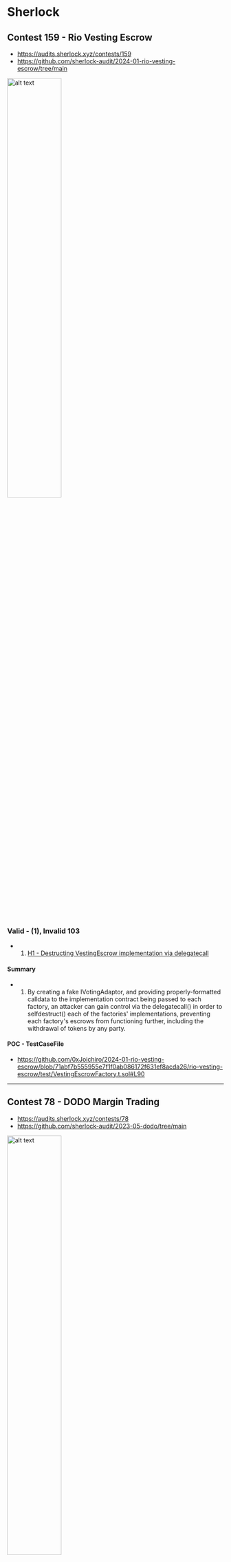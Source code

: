 # Sherlock

## Contest 159 - Rio Vesting Escrow
- https://audits.sherlock.xyz/contests/159
- https://github.com/sherlock-audit/2024-01-rio-vesting-escrow/tree/main

<img src="image.png" alt="alt text" height="50%" width="50%">



### Valid - (1), Invalid 103

- 1. [H1 - Destructing VestingEscrow implementation via delegatecall](https://github.com/sherlock-audit/2024-01-rio-vesting-escrow-judging/issues/28)

#### Summary

- 1. By creating a fake IVotingAdaptor, and providing properly-formatted calldata to the implementation contract being passed to each factory, an attacker can gain control via the delegatecall() in order to selfdestruct() each of the factories' implementations, preventing each factory's escrows from functioning further, including the withdrawal of tokens by any party.


#### POC - TestCaseFile

- https://github.com/0xJoichiro/2024-01-rio-vesting-escrow/blob/71abf7b555955e7f1f0ab086172f631ef8acda26/rio-vesting-escrow/test/VestingEscrowFactory.t.sol#L90


---------------------------------------------------------

## Contest 78 - DODO Margin Trading
- https://audits.sherlock.xyz/contests/78
- https://github.com/sherlock-audit/2023-05-dodo/tree/main

<img src="image-1.png" alt="alt text" height="50%" width="50%">


### Valid - (2), Invalid 153

- 1.[M1 - MarginTrading.sol: The whole balance and not just the traded funds are deposited into Aave when a trade is opened](https://github.com/sherlock-audit/2023-05-dodo-judging/issues/72)
- 2.[H1 - Anyone can drain all of the user funds from margin account using external flashloan]()
    


#### Summary

- 1.It's expected by the protocol that funds can be in the MarginTrading contract without being deposited into Aave as margin.We can see this by looking at the `MarginTradingFactory.depositMarginTradingETH` and `MarginTradingFactory.depositMarginTradingERC20` functions.If the user sets margin=false as the parameter, the funds are only sent to the MarginTrading contract but NOT deposited into Aave.
Let's look at the `MarginTrading._openTrade` function that is called when a trade is opened: The whole balance of the token will be deposited into Aave:
- 2.



#### POC - TestCaseFile

- 1.
- 2.



---------------------------------------------------------


## Contest 273 - Alchemix - Optimism Bridging and Reward Routing

- https://audits.sherlock.xyz/contests/273
- https://github.com/sherlock-audit/2024-04-alchemix

<img src="image-2.png" alt="alt text" height="50%" width="50%">

### Valid - (1), Invalid 160

- 1. [H1 - The calculated value for slippage protection in the protocol is inaccurate](https://github.com/sherlock-audit/2024-04-alchemix-judging/issues/30)

#### Summary

- 1. The protocol calculates the slippage protection value based on the price of OP relative to USD and OP relative to ETH, while the intended exchange is for alUSD and alETH. This results in inaccuracies in the calculated slippage protection value.

#### POC - TestCaseFile

- 1. 

---------------------------------------------------------


## Contest 184 - Rubicon Finance

- https://audits.sherlock.xyz/contests/184
- https://github.com/0xJoichiro/2024-02-rubicon-finance

<img src="image-3.png" alt="alt text" height="50%" width="50%">


### Valid - (1), Invalid 73

- 1. [M1 - Rounding error in fee comparison logic resulting in denial of service](https://github.com/sherlock-audit/2024-02-rubicon-finance-judging/issues/51)

#### Summary

- 1. If the pair has set the max fee by the fee controller admin which is "1_000" then depending on the amount to be swapped, the tx can revert due to rounding error.

#### POC - TestCaseFile

- 1. https://github.com/0xJoichiro/2024-02-rubicon-finance/blob/af571355747b41f5b7c672147e0c3401acd8270d/gladius-contracts-internal/test/reactors/GladiusReactor.t.sol#L755

---------------------------------------------------------


## Contest 303 - Beefy Cowcentrated Liquidity Manager

- https://audits.sherlock.xyz/contests/303
- https://github.com/0xJoichiro/2024-05-beefy-cowcentrated-liquidity-manager

<img src="image-4.png" alt="alt text" height="50%" width="50%">



### Valid - (1), Invalid 115

- 1. [M1 - Accounting will be broken if output token is one of the lpTokens](https://github.com/sherlock-audit/2024-05-beefy-cowcentrated-liquidity-manager-judging/issues/101)

#### Summary

- 1. `StrategyPassiveManagerVelodrome's` functionality would break when being initialized with a pool that has one of the trading tokens as a reward token.Accounting will be broken if output token is one of the lpTokens.The problem is that the output token might be one of the lpTokens too and any accrued fees that are not yet harvested will be included in this number.

#### POC - TestCaseFile

- 1. https://github.com/0xJoichiro/2024-05-beefy-cowcentrated-liquidity-manager/blob/main/cowcentrated-contracts/test/forge/POC.t.sol

`forge test --match-path test/forge/POC.t.sol --fork-url https://rpc.ankr.com/optimism --fork-block-number 120567055 -vv`


---------------------------------------------------------


## Contest 130 - DODO V3 update

- https://audits.sherlock.xyz/contests/130
- https://github.com/0xJoichiro/2023-12-dodo

<img src="image-5.png" alt="alt text" height="50%" width="50%">

### Valid - (1), Invalid 35

- 1. [M1- Inability to Re-add oldToken After Execution of D3MakerFreeSlot.setNewTokenAndReplace()](https://github.com/sherlock-audit/2023-12-dodo-judging/issues/19)

#### Summary

- 1. The setNewTokenAndReplace() function is designed to replace an existing token with a new token in a slot, thereby saving gas. However, this function only removes the oldToken's information from state.tokenMMInfoMap and does not clear its index from state.priceListInfo.tokenIndexMap. Consequently, the system behaves as if the oldToken is still present, preventing its re-addition.

#### POC - TestCaseFile

- 1. 



---------------------------------------------------------


## Contest 248 - xKeeper

- https://audits.sherlock.xyz/contests/248
- https://github.com/0xJoichiro/2023-12-dodo

<img src="image-6.png" alt="alt text" height="50%" width="50%">



### Valid - (2), Invalid 158

- 1. [M1 - Keep3r Relay Implementations are Not Compatible with Keep3r in Optimism and Executions Will Always Revert](https://github.com/sherlock-audit/2024-04-xkeeper-judging/issues/132)
- 2. [M2 - OpenRelay.sol does not account for the Layer1 gas fees used in the transaction while calculating the fee to be paid to the relayer](https://github.com/sherlock-audit/2024-04-xkeeper-judging/issues/32)

#### Summary

- 1. Keep3rRelay and Keep3rBondedRelay uses deprecated function for sidechains and exec calls will always revert.
- 2. The exec() function in OpenRelay.sol is structured in way that it calls the exec() function in AutomationVault.sol twice. First one with _execData where the jobs are specified and second one with the _feeData to be compensated for the job execution. While calculating the compensation amount after the first call it only includes the L2 gas fees (if the contracts are deployed on L2) and it does not include the L1 fees.

#### POC - TestCaseFile

- 1. 
- 2. 




# TBD

---------------------------------------------------------


## Contest 196 - Telcoin Platform Audit Update

<img src="image-7.png" alt="alt text" height="50%" width="50%">


### Valid - (2), Invalid 74

- 1. [M1 - BridgeRelay makes an approval to the same predicate address, despite different tokens/ eth having different predicates](https://github.com/sherlock-audit/2024-02-telcoin-platform-audit-update-judging/issues/40)
- 2. [M2 - Missing blacklist check beforeTokenTransfer allows anyone to bypass the blacklist mechanism](https://github.com/sherlock-audit/2024-02-telcoin-platform-audit-update-judging/issues/28)

#### Summary

- 1. When the BridgeRelay.transferERCToBridge gets called, it approves the hardcoded ERC20Predicate to use the ERC20 tokens. However, the bridge uses more than one predicate to lock the tokens. Here the bridge retrieves the predicate address based on the type of token to be bridged. If a token that uses different predicate than the hardcoded is sent to the BridgeRelay, it will be forever stuck there since the right predicate will not have approval to transfer it. There also exists a risk that a token can change its predicate at any time.
- 2. The stablecoin contracts inherit blacklisting mechanism. Although upon getting blacklisted, the user's funds are transferred, the user can still receive and send tokens, since non of the transferring methods are overridden.

#### POC - TestCaseFile

Command -> file link

- 1. npx hardhat test test/stablecoins/Stablecoin.test.ts -> https://github.com/0xJoichiro/2024-02-telcoin-platform-audit-update/blob/cfa0c4ec3d945cc643399353696e34286cd79eb3/telcoin-contracts/test/stablecoins/Stablecoin.test.ts#L93C1-L172C1
- 2. 


#### Giveaways

- hardcoded and key mapping for the same thing not checked
- Frontrun and backrun
- Transfer function wont care even if blacklisted
- EIP1967 storage slots
- Beacon proxy
- Oz ClonableBeaconProxy.sol
- ERC7201 
- 1967 eip
- 


---------------------------------------------------------


## Contest 330 - Gamma - Locked Staking Contract

- https://audits.sherlock.xyz/contests/330
- https://github.com/0xJoichiro/2024-05-gamma-staking



<img src="image-8.png" alt="alt text" height="50%" width="50%">


### Valid - (2), Invalid 298

- 1. 
- 2. 

#### Summary

- 1. 
- 2. 

#### POC - TestCaseFile

- 1. 
- 2. 


#### Giveaways


---------------------------------------------------------


## Contest 80 - Gamma - Locked Staking Contract

- https://audits.sherlock.xyz/contests/330
- https://github.com/0xJoichiro/2024-05-gamma-staking



<img src="image-8.png" alt="alt text" height="50%" width="50%">


### Valid - (2), Invalid 298

- 1. 
- 2. 

#### Summary

- 1. 
- 2. 

#### POC - TestCaseFile

- 1. 
- 2. 


#### Giveaways







<!-- ---------------------------------------------------------


## Contest Number - Name


<img src="image-7.png" alt="alt text" height="50%" width="50%">


### Valid - (1), Invalid 103

- 1. 

#### Summary

- 1. 

#### POC - TestCaseFile


- 1. 


#### Giveaways


 -->







  {
    "contest_id": "80",
    "scope": "553 nSLOC",
    "num_issues": 2,
    "nsloc_num": 553,
    "rating": 1106,
    "status": "No"
  },
  {
    "contest_id": "285",
    "scope": "916 nSLOC",
    "num_issues": 2,
    "nsloc_num": 916,
    "rating": 1832,
    "status": "No"
  },
  {
    "contest_id": "187",
    "scope": "1,083 nSLOC",
    "num_issues": 2,
    "nsloc_num": 1083,
    "rating": 2166,
    "status": "No"
  },
  {
    "contest_id": "281",
    "scope": "1,971 nSLOC",
    "num_issues": 2,
    "nsloc_num": 1971,
    "rating": 3942,
    "status": "No"
  },
  {
    "contest_id": "103",
    "scope": "2,760 nSLOC",
    "num_issues": 2,
    "nsloc_num": 2760,
    "rating": 5520,
    "status": "No"
  },